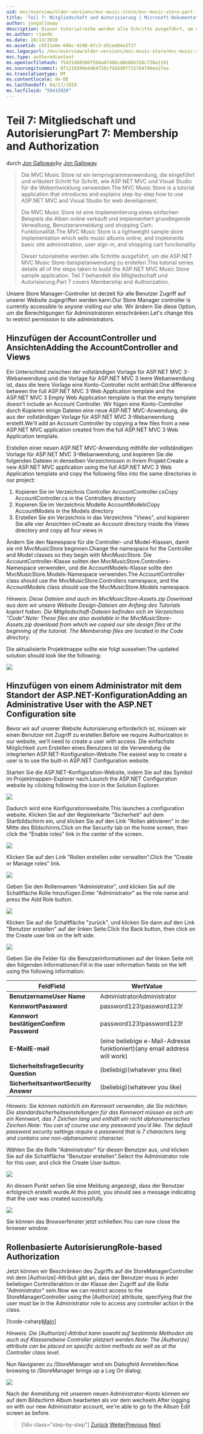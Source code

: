 ```yaml
---
uid: mvc/overview/older-versions/mvc-music-store/mvc-music-store-part-7
title: 'Teil 7: Mitgliedschaft und Autorisierung | Microsoft-Dokumentation'
author: jongalloway
description: Dieser tutorialreihe werden alle Schritte ausgeführt, um die ASP.NET MVC Music Store-beispielanwendung zu erstellen. Teil 7 behandelt die Mitgliedschaft und Autorisierung.
ms.author: riande
ms.date: 10/13/2010
ms.assetid: c8511ebe-68bc-4240-87c3-d5ced84a3f37
msc.legacyurl: /mvc/overview/older-versions/mvc-music-store/mvc-music-store-part-7
msc.type: authoredcontent
ms.openlocfilehash: f5431d60506f5b0a0f4bbcd8e86b316c728a1191
ms.sourcegitcommit: 0f1119340e4464720cfd16d0ff15764746ea1fea
ms.translationtype: MT
ms.contentlocale: de-DE
ms.lasthandoff: 04/17/2019
ms.locfileid: "59415920"
---
```

# <a name="part-7-membership-and-authorization"></a><span data-ttu-id="2181a-104">Teil 7: Mitgliedschaft und Autorisierung</span><span class="sxs-lookup"><span data-stu-id="2181a-104">Part 7: Membership and Authorization</span></span>

<span data-ttu-id="2181a-105">durch [Jon Galloway](https://github.com/jongalloway)</span><span class="sxs-lookup"><span data-stu-id="2181a-105">by [Jon Galloway](https://github.com/jongalloway)</span></span>

> <span data-ttu-id="2181a-106">Die MVC Music Store ist ein lernprogrammanwendung, die eingeführt und erläutert Schritt für Schritt, wie ASP.NET MVC und Visual Studio für die Webentwicklung verwenden.</span><span class="sxs-lookup"><span data-stu-id="2181a-106">The MVC Music Store is a tutorial application that introduces and explains step-by-step how to use ASP.NET MVC and Visual Studio for web development.</span></span>  
>   
> <span data-ttu-id="2181a-107">Die MVC Music Store ist eine Implementierung eines einfachen Beispiels die Alben online verkauft und implementiert grundlegende Verwaltung, Benutzeranmeldung und shopping Cart-Funktionalität.</span><span class="sxs-lookup"><span data-stu-id="2181a-107">The MVC Music Store is a lightweight sample store implementation which sells music albums online, and implements basic site administration, user sign-in, and shopping cart functionality.</span></span>  
>   
> <span data-ttu-id="2181a-108">Dieser tutorialreihe werden alle Schritte ausgeführt, um die ASP.NET MVC Music Store-beispielanwendung zu erstellen.</span><span class="sxs-lookup"><span data-stu-id="2181a-108">This tutorial series details all of the steps taken to build the ASP.NET MVC Music Store sample application.</span></span> <span data-ttu-id="2181a-109">Teil 7 behandelt die Mitgliedschaft und Autorisierung.</span><span class="sxs-lookup"><span data-stu-id="2181a-109">Part 7 covers Membership and Authorization.</span></span>


<span data-ttu-id="2181a-110">Unsere Store Manager-Controller ist derzeit für alle Benutzer Zugriff auf unserer Website zugegriffen werden kann.</span><span class="sxs-lookup"><span data-stu-id="2181a-110">Our Store Manager controller is currently accessible to anyone visiting our site.</span></span> <span data-ttu-id="2181a-111">Wir ändern Sie diese Option, um die Berechtigungen für Administratoren einschränken.</span><span class="sxs-lookup"><span data-stu-id="2181a-111">Let's change this to restrict permission to site administrators.</span></span>

## <a name="adding-the-accountcontroller-and-views"></a><span data-ttu-id="2181a-112">Hinzufügen der AccountController und Ansichten</span><span class="sxs-lookup"><span data-stu-id="2181a-112">Adding the AccountController and Views</span></span>

<span data-ttu-id="2181a-113">Ein Unterschied zwischen der vollständigen Vorlage für ASP.NET MVC 3-Webanwendung und die Vorlage für ASP.NET MVC 3 leere Webanwendung ist, dass die leere Vorlage eine Konto-Controller nicht enthält.</span><span class="sxs-lookup"><span data-stu-id="2181a-113">One difference between the full ASP.NET MVC 3 Web Application template and the ASP.NET MVC 3 Empty Web Application template is that the empty template doesn't include an Account Controller.</span></span> <span data-ttu-id="2181a-114">Wir fügen eine Konto-Controller durch Kopieren einige Dateien eine neue ASP.NET MVC-Anwendung, die aus der vollständigen Vorlage für ASP.NET MVC 3-Webanwendung erstellt.</span><span class="sxs-lookup"><span data-stu-id="2181a-114">We'll add an Account Controller by copying a few files from a new ASP.NET MVC application created from the full ASP.NET MVC 3 Web Application template.</span></span>

<span data-ttu-id="2181a-115">Erstellen einer neuen ASP.NET MVC-Anwendung mithilfe der vollständigen Vorlage für ASP.NET MVC 3-Webanwendung, und kopieren Sie die folgenden Dateien in denselben Verzeichnissen in Ihrem Projekt:</span><span class="sxs-lookup"><span data-stu-id="2181a-115">Create a new ASP.NET MVC application using the full ASP.NET MVC 3 Web Application template and copy the following files into the same directories in our project:</span></span>

1. <span data-ttu-id="2181a-116">Kopieren Sie im Verzeichnis Controller AccountController.cs</span><span class="sxs-lookup"><span data-stu-id="2181a-116">Copy AccountController.cs in the Controllers directory</span></span>
2. <span data-ttu-id="2181a-117">Kopieren Sie im Verzeichnis Modelle AccountModels</span><span class="sxs-lookup"><span data-stu-id="2181a-117">Copy AccountModels in the Models directory</span></span>
3. <span data-ttu-id="2181a-118">Erstellen Sie ein Verzeichnis in das Verzeichnis "Views", und kopieren Sie alle vier Ansichten in</span><span class="sxs-lookup"><span data-stu-id="2181a-118">Create an Account directory inside the Views directory and copy all four views in</span></span>

<span data-ttu-id="2181a-119">Ändern Sie den Namespace für die Controller- und Model-Klassen, damit sie mit MvcMusicStore beginnen.</span><span class="sxs-lookup"><span data-stu-id="2181a-119">Change the namespace for the Controller and Model classes so they begin with MvcMusicStore.</span></span> <span data-ttu-id="2181a-120">Die AccountController-Klasse sollten den MvcMusicStore.Controllers-Namespace verwenden, und die AccountModels-Klasse sollte den MvcMusicStore.Models-Namespace verwenden.</span><span class="sxs-lookup"><span data-stu-id="2181a-120">The AccountController class should use the MvcMusicStore.Controllers namespace, and the AccountModels class should use the MvcMusicStore.Models namespace.</span></span>

<span data-ttu-id="2181a-121">*Hinweis: Diese Dateien sind auch im MvcMusicStore-Assets.zip Download aus dem wir unsere Website Design-Dateien am Anfang des Tutorials kopiert haben. Die Mitgliedschaft-Dateien befinden sich im Verzeichnis "Code".*</span><span class="sxs-lookup"><span data-stu-id="2181a-121">*Note: These files are also available in the MvcMusicStore-Assets.zip download from which we copied our site design files at the beginning of the tutorial. The Membership files are located in the Code directory.*</span></span>

<span data-ttu-id="2181a-122">Die aktualisierte Projektmappe sollte wie folgt aussehen:</span><span class="sxs-lookup"><span data-stu-id="2181a-122">The updated solution should look like the following:</span></span>

![](mvc-music-store-part-7/_static/image1.png)

## <a name="adding-an-administrative-user-with-the-aspnet-configuration-site"></a><span data-ttu-id="2181a-123">Hinzufügen von einem Administrator mit dem Standort der ASP.NET-Konfiguration</span><span class="sxs-lookup"><span data-stu-id="2181a-123">Adding an Administrative User with the ASP.NET Configuration site</span></span>

<span data-ttu-id="2181a-124">Bevor wir auf unserer Website Autorisierung erforderlich ist, müssen wir einen Benutzer mit Zugriff zu erstellen.</span><span class="sxs-lookup"><span data-stu-id="2181a-124">Before we require Authorization in our website, we'll need to create a user with access.</span></span> <span data-ttu-id="2181a-125">Die einfachste Möglichkeit zum Erstellen eines Benutzers ist die Verwendung die integrierten ASP.NET-Konfiguration-Website.</span><span class="sxs-lookup"><span data-stu-id="2181a-125">The easiest way to create a user is to use the built-in ASP.NET Configuration website.</span></span>

<span data-ttu-id="2181a-126">Starten Sie die ASP.NET-Konfiguration-Website, indem Sie auf das Symbol im Projektmappen-Explorer nach.</span><span class="sxs-lookup"><span data-stu-id="2181a-126">Launch the ASP.NET Configuration website by clicking following the icon in the Solution Explorer.</span></span>

![](mvc-music-store-part-7/_static/image2.png)

<span data-ttu-id="2181a-127">Dadurch wird eine Konfigurationswebsite.</span><span class="sxs-lookup"><span data-stu-id="2181a-127">This launches a configuration website.</span></span> <span data-ttu-id="2181a-128">Klicken Sie auf der Registerkarte "Sicherheit" auf dem Startbildschirm ein, und klicken Sie auf den Link "Rollen aktivieren" in der Mitte des Bildschirms.</span><span class="sxs-lookup"><span data-stu-id="2181a-128">Click on the Security tab on the home screen, then click the "Enable roles" link in the center of the screen.</span></span>

![](mvc-music-store-part-7/_static/image3.png)

<span data-ttu-id="2181a-129">Klicken Sie auf den Link "Rollen erstellen oder verwalten".</span><span class="sxs-lookup"><span data-stu-id="2181a-129">Click the "Create or Manage roles" link.</span></span>

![](mvc-music-store-part-7/_static/image4.png)

<span data-ttu-id="2181a-130">Geben Sie den Rollennamen "Administrator", und klicken Sie auf die Schaltfläche Rolle hinzufügen.</span><span class="sxs-lookup"><span data-stu-id="2181a-130">Enter "Administrator" as the role name and press the Add Role button.</span></span>

![](mvc-music-store-part-7/_static/image5.png)

<span data-ttu-id="2181a-131">Klicken Sie auf die Schaltfläche "zurück", und klicken Sie dann auf den Link "Benutzer erstellen" auf der linken Seite.</span><span class="sxs-lookup"><span data-stu-id="2181a-131">Click the Back button, then click on the Create user link on the left side.</span></span>

![](mvc-music-store-part-7/_static/image6.png)

<span data-ttu-id="2181a-132">Geben Sie die Felder für die Benutzerinformationen auf der linken Seite mit den folgenden Informationen:</span><span class="sxs-lookup"><span data-stu-id="2181a-132">Fill in the user information fields on the left using the following information:</span></span>

| <span data-ttu-id="2181a-133">**Feld**</span><span class="sxs-lookup"><span data-stu-id="2181a-133">**Field**</span></span> | <span data-ttu-id="2181a-134">**Wert**</span><span class="sxs-lookup"><span data-stu-id="2181a-134">**Value**</span></span> |
| --- | --- |
| <span data-ttu-id="2181a-135">**Benutzername**</span><span class="sxs-lookup"><span data-stu-id="2181a-135">**User Name**</span></span> | <span data-ttu-id="2181a-136">Administrator</span><span class="sxs-lookup"><span data-stu-id="2181a-136">Administrator</span></span> |
| <span data-ttu-id="2181a-137">**Kennwort**</span><span class="sxs-lookup"><span data-stu-id="2181a-137">**Password**</span></span> | <span data-ttu-id="2181a-138">password123!</span><span class="sxs-lookup"><span data-stu-id="2181a-138">password123!</span></span> |
| <span data-ttu-id="2181a-139">**Kennwort bestätigen**</span><span class="sxs-lookup"><span data-stu-id="2181a-139">**Confirm Password**</span></span> | <span data-ttu-id="2181a-140">password123!</span><span class="sxs-lookup"><span data-stu-id="2181a-140">password123!</span></span> |
| <span data-ttu-id="2181a-141">**E-Mail**</span><span class="sxs-lookup"><span data-stu-id="2181a-141">**E-mail**</span></span> | <span data-ttu-id="2181a-142">(eine beliebige e-Mail-Adresse funktioniert)</span><span class="sxs-lookup"><span data-stu-id="2181a-142">(any email address will work)</span></span> |
| <span data-ttu-id="2181a-143">**Sicherheitsfrage**</span><span class="sxs-lookup"><span data-stu-id="2181a-143">**Security Question**</span></span> | <span data-ttu-id="2181a-144">(beliebig)</span><span class="sxs-lookup"><span data-stu-id="2181a-144">(whatever you like)</span></span> |
| <span data-ttu-id="2181a-145">**Sicherheitsantwort**</span><span class="sxs-lookup"><span data-stu-id="2181a-145">**Security Answer**</span></span> | <span data-ttu-id="2181a-146">(beliebig)</span><span class="sxs-lookup"><span data-stu-id="2181a-146">(whatever you like)</span></span> |

<span data-ttu-id="2181a-147">*Hinweis: Sie können natürlich ein Kennwort verwenden, die Sie möchten. Die standardsicherheitseinstellungen für das Kennwort müssen es sich um ein Kennwort, das 7 Zeichen lang und enthält ein nicht alphanumerisches Zeichen.*</span><span class="sxs-lookup"><span data-stu-id="2181a-147">*Note: You can of course use any password you'd like. The default password security settings require a password that is 7 characters long and contains one non-alphanumeric character.*</span></span>

<span data-ttu-id="2181a-148">Wählen Sie die Rolle "Administrator" für diesen Benutzer aus, und klicken Sie auf die Schaltfläche "Benutzer erstellen".</span><span class="sxs-lookup"><span data-stu-id="2181a-148">Select the Administrator role for this user, and click the Create User button.</span></span>

![](mvc-music-store-part-7/_static/image7.png)

<span data-ttu-id="2181a-149">An diesem Punkt sehen Sie eine Meldung angezeigt, dass der Benutzer erfolgreich erstellt wurde.</span><span class="sxs-lookup"><span data-stu-id="2181a-149">At this point, you should see a message indicating that the user was created successfully.</span></span>

![](mvc-music-store-part-7/_static/image8.png)

<span data-ttu-id="2181a-150">Sie können das Browserfenster jetzt schließen.</span><span class="sxs-lookup"><span data-stu-id="2181a-150">You can now close the browser window.</span></span>

## <a name="role-based-authorization"></a><span data-ttu-id="2181a-151">Rollenbasierte Autorisierung</span><span class="sxs-lookup"><span data-stu-id="2181a-151">Role-based Authorization</span></span>

<span data-ttu-id="2181a-152">Jetzt können wir Beschränken des Zugriffs auf die StoreManagerController mit dem [Authorize]-Attribut gibt an, dass der Benutzer muss in jeder beliebigen Controlleraktion in der Klasse den Zugriff auf die Rolle "Administrator" sein.</span><span class="sxs-lookup"><span data-stu-id="2181a-152">Now we can restrict access to the StoreManagerController using the [Authorize] attribute, specifying that the user must be in the Administrator role to access any controller action in the class.</span></span>

[!code-csharp[Main](mvc-music-store-part-7/samples/sample1.cs)]

<span data-ttu-id="2181a-153">*Hinweis: Die [Authorize]-Attribut kann sowohl auf bestimmte Methoden als auch auf Klassenebene Controller platziert werden.*</span><span class="sxs-lookup"><span data-stu-id="2181a-153">*Note: The [Authorize] attribute can be placed on specific action methods as well as at the Controller class level.*</span></span>

<span data-ttu-id="2181a-154">Nun Navigieren zu /StoreManager wird ein Dialogfeld Anmelden:</span><span class="sxs-lookup"><span data-stu-id="2181a-154">Now browsing to /StoreManager brings up a Log On dialog:</span></span>

![](mvc-music-store-part-7/_static/image9.png)

<span data-ttu-id="2181a-155">Nach der Anmeldung mit unserem neuen Administrator-Konto können wir auf dem Bildschirm Album bearbeiten als vor dem wechseln.</span><span class="sxs-lookup"><span data-stu-id="2181a-155">After logging on with our new Administrator account, we're able to go to the Album Edit screen as before.</span></span>

> [!div class="step-by-step"]
> <span data-ttu-id="2181a-156">[Zurück](mvc-music-store-part-6.md)
> [Weiter](mvc-music-store-part-8.md)</span><span class="sxs-lookup"><span data-stu-id="2181a-156">[Previous](mvc-music-store-part-6.md)
[Next](mvc-music-store-part-8.md)</span></span>
